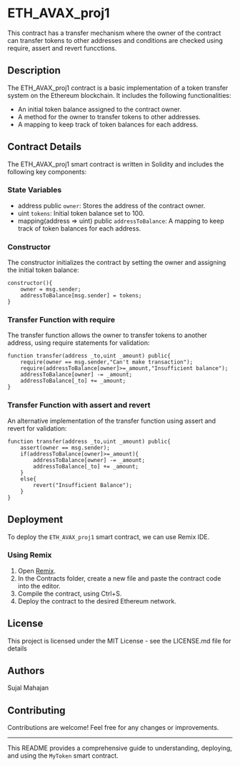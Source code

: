 # ETH_AVAX_proj1

This contract has a transfer mechanism where the owner of the contract can transfer tokens to other addresses and conditions are checked using require, assert and revert funcctions.

## Description

The ETH_AVAX_proj1 contract is a basic implementation of a token transfer system on the Ethereum blockchain. It includes the following functionalities:

- An initial token balance assigned to the contract owner.
- A method for the owner to transfer tokens to other addresses.
- A mapping to keep track of token balances for each address.

## Contract Details

The ETH_AVAX_proj1 smart contract is written in Solidity and includes the following key components:

### State Variables

- address public `owner`: Stores the address of the contract owner.
- uint `tokens`: Initial token balance set to 100.
- mapping(address => uint) public `addressToBalance`: A mapping to keep track of token balances for each address.

### Constructor

The constructor initializes the contract by setting the owner and assigning the initial token balance:

```solidity
constructor(){ 
    owner = msg.sender; 
    addressToBalance[msg.sender] = tokens; 
}
```

### Transfer Function with require

The transfer function allows the owner to transfer tokens to another address, using require statements for validation:

```solidity
function transfer(address _to,uint _amount) public{ 
    require(owner == msg.sender,"Can't make transaction"); 
    require(addressToBalance[owner]>=_amount,"Insufficient balance"); 
    addressToBalance[owner] -= _amount; 
    addressToBalance[_to] += _amount; 
}
```

### Transfer Function with assert and revert

An alternative implementation of the transfer function using assert and revert for validation:

```solidity
function transfer(address _to,uint _amount) public{ 
    assert(owner == msg.sender); 
    if(addressToBalance[owner]>=_amount){ 
        addressToBalance[owner] -= _amount; 
        addressToBalance[_to] += _amount; 
    } 
    else{ 
        revert("Insufficient Balance"); 
    } 
}
```

## Deployment

To deploy the `ETH_AVAX_proj1` smart contract, we can use Remix IDE.

### Using Remix

1. Open [Remix](https://remix.ethereum.org/).
2. In the Contracts folder, create a new file and paste the contract code into the editor.
3. Compile the contract, using Ctrl+S.
4. Deploy the contract to the desired Ethereum network.

## License

This project is licensed under the MIT License - see the LICENSE.md file for details

## Authors

Sujal Mahajan

## Contributing

Contributions are welcome! Feel free for any changes or improvements.

---

This README provides a comprehensive guide to understanding, deploying, and using the `MyToken` smart contract.
